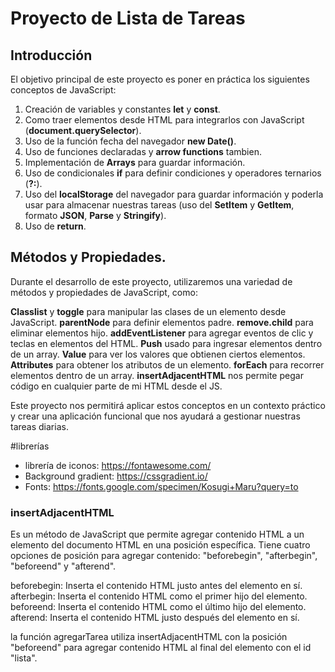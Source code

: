 # Proyecto de Lista de Tareas
## Introducción

El objetivo principal de este proyecto es poner en práctica los siguientes conceptos de JavaScript:

1. Creación de variables y constantes __let__ y __const__.
2. Como traer elementos desde HTML para integrarlos con JavaScript (__document.querySelector__).
3. Uso de la función fecha del navegador __new Date()__.
4. Uso de funciones declaradas y __arrow functions__ tambien.
5. Implementación de __Arrays__ para guardar información.
6. Uso de condicionales __if__ para definir condiciones y operadores ternarios (__?:__).
7. Uso del __localStorage__ del navegador para guardar información y poderla usar para almacenar nuestras tareas (uso del __SetItem__ y __GetItem__, formato __JSON__, __Parse__ y __Stringify__).
8. Uso de __return__.
   
## Métodos y Propiedades.

Durante el desarrollo de este proyecto, utilizaremos una variedad de métodos y propiedades de JavaScript, como:

__Classlist__ y __toggle__ para manipular las clases de un elemento desde JavaScript.
__parentNode__ para definir elementos padre.
__remove.child__ para eliminar elementos hijo.
__addEventListener__ para agregar eventos de clic y teclas en elementos del HTML.
__Push__ usado para ingresar elementos dentro de un array.
__Value__ para ver los valores que obtienen ciertos elementos.
__Attributes__ para obtener los atributos de un elemento.
__forEach__ para recorrer elementos dentro de un array.
__insertAdjacentHTML__ nos permite pegar código en cualquier parte de mi HTML desde el JS.

Este proyecto nos permitirá aplicar estos conceptos en un contexto práctico y crear una aplicación funcional que nos ayudará a gestionar nuestras tareas diarias.

#librerías

- librería de iconos: https://fontawesome.com/
- Background gradient: https://cssgradient.io/
- Fonts: https://fonts.google.com/specimen/Kosugi+Maru?query=to

### insertAdjacentHTML 
Es un método de JavaScript que permite agregar contenido HTML a un elemento del documento HTML en una posición específica. Tiene cuatro opciones de posición para agregar contenido: "beforebegin", "afterbegin", "beforeend" y "afterend".

beforebegin: Inserta el contenido HTML justo antes del elemento en sí.
afterbegin: Inserta el contenido HTML como el primer hijo del elemento.
beforeend: Inserta el contenido HTML como el último hijo del elemento.
afterend: Inserta el contenido HTML justo después del elemento en sí.

 la función agregarTarea utiliza insertAdjacentHTML con la posición "beforeend" para agregar contenido HTML al final del elemento con el id "lista".

 